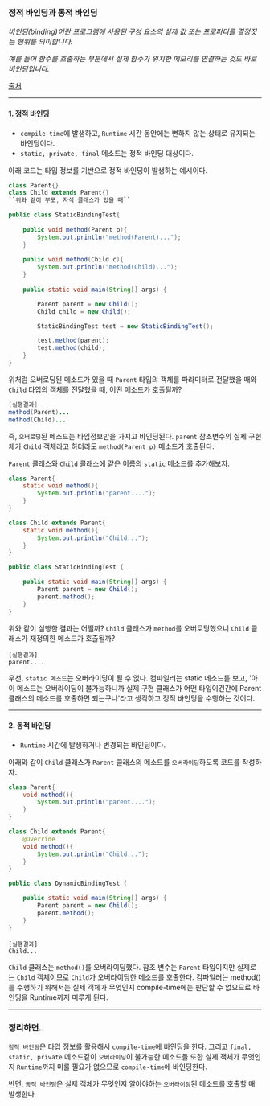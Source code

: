 ### 정적 바인딩과 동적 바인딩

*바인딩(binding)이란 프로그램에 사용된 구성 요소의 실제 값 또는 프로퍼티를 결정짓는 행위를 의미합니다.*

*예를 들어 함수를 호출하는 부분에서 실제 함수가 위치한 메모리를 연결하는 것도 바로 바인딩입니다.*

[출처](http://www.tcpschool.com/php/php_oop_binding)

---

#### 1. 정적 바인딩

- `compile-time`에 발생하고, `Runtime` 시간 동안에는 변하지 않는 상태로 유지되는 바인딩이다.
- `static, private, final` 메소드는 정적 바인딩 대상이다.



아래 코드는 타입 정보를 기반으로 정적 바인딩이 발생하는 예시이다.

```java
class Parent{}
class Child extends Parent{}
``위와 같이 부모, 자식 클래스가 있을 때``

public class StaticBindingTest{
	
	public void method(Parent p){
		System.out.println("method(Parent)...");
	}
	
	public void method(Child c){
		System.out.println("method(Child)...");
	}	
	
	public static void main(String[] args) {

		Parent parent = new Child();
		Child child = new Child();

		StaticBindingTest test = new StaticBindingTest();

		test.method(parent);
		test.method(child);
	}	
}

```

위처럼 오버로딩된 메소드가 있을 때 `Parent` 타입의 객체를 파라미터로 전달했을 때와 `Child` 타입의 객체를 전달했을 때, 어떤 메소드가 호출될까?

```java
[실행결과]
method(Parent)...
method(Child)...
```

즉, `오버로딩`된 메소드는 타입정보만을 가지고 바인딩된다. `parent` 참조변수의 실제 구현체가 `Child` 객체라고 하더라도 `method(Parent p)` 메소드가 호출된다.



`Parent` 클래스와 `Child` 클래스에 같은 이름의 `static` 메소드를 추가해보자.

```java
class Parent{
	static void method(){
		System.out.println("parent....");
	}
}

class Child extends Parent{
	static void method(){
		System.out.println("Child...");
	}
}

public class StaticBindingTest {

	public static void main(String[] args) {
		Parent parent = new Child();
		parent.method();
	}
}
```

위와 같이 실행한 결과는 어떨까? `Child` 클래스가 `method`를 오버로딩했으니 `Child` 클래스가 재정의한 메소드가 호출될까?

```
[실행결과]
parent....
```

우선, `static 메소드`는 오버라이딩이 될 수 없다. 컴파일러는 static 메소드를 보고, '아 이 메소드는 오버라이딩이 불가능하니까 실제 구현 클래스가 어떤 타입이건간에 Parent 클래스의 메소드를 호출하면 되는구나'라고 생각하고 정적 바인딩을 수행하는 것이다.

---

#### 2. 동적 바인딩

- `Runtime` 시간에 발생하거나 변경되는 바인딩이다.



아래와 같이 `Child` 클래스가 `Parent` 클래스의 메소드를 `오버라이딩`하도록 코드를 작성하자.

```java
class Parent{
	void method(){
		System.out.println("parent....");
	}
}

class Child extends Parent{
    @Override
	void method(){
		System.out.println("Child...");
	}
}

public class DynamicBindingTest {

	public static void main(String[] args) {
		Parent parent = new Child();
		parent.method();
	}
}
```

```
[실행결과]
Child...
```

`Child` 클래스는 `method()`를 오버라이딩했다. 참조 변수는 `Parent` 타입이지만 실제로는 `Child` 객체이므로 `Child`가 오버라이딩한 메소드를 호출한다. 컴파일러는 method() 를 수행하기 위해서는 실제 객체가 무엇인지 compile-time에는 판단할 수 없으므로 바인딩을 Runtime까지 미루게 된다.

---

### 정리하면..

`정적 바인딩`은 타입 정보를 활용해서 `compile-time`에 바인딩을 한다. 그리고 `final, static, private` 메소드같이 `오버라이딩`이 불가능한 메소드들 또한 실제 객체가 무엇인지 `Runtime`까지 미룰 필요가 없으므로 `compile-time`에 바인딩한다.



반면, `동적 바인딩`은 실제 객체가 무엇인지 알아야하는 `오버라이딩`된 메소드를 호출할 때 발생한다.
